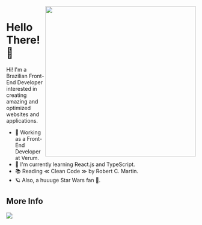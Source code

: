 <img align="right" height="400em" src="https://github.com/framesgabriel/framesgabriel/blob/main/img/card-github.png">

<h1 align="left">Hello There! 👋</h1>

<p align="left">Hi! I'm a Brazilian Front-End Developer interested in creating amazing and optimized websites and applications.</p>

<ul align="left">
  <li>💼 Working as a Front-End Developer at Verum.</li>
  <li>🌱 I'm currently learning React.js and TypeScript.</li>
  <li>📚 Reading ≪ Clean Code ≫ by Robert C. Martin.</li>
  <li>🪐 Also, a huuuge Star Wars fan 🙂.</li>
</ul>

## More Info
[<img src="https://img.shields.io/badge/linkedin-%230077B5.svg?&style=for-the-badge&logo=linkedin&logoColor=white" />](https://www.linkedin.com/in/gabrielframeschi/)
